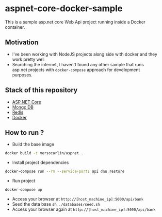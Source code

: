 # aspnet-core-docker-sample

This is a sample asp.net core Web Api project running inside a Docker container.

## Motivation

- I've been working with NodeJS projects along side with docker and they work pretty well
- Searching the internet, I haven't found any other sample that runs asp.net projects with `docker-compose` approach for development purposes.  

## Stack of this repository

- [ASP.NET Core](http://docs.asp.net/en/latest/conceptual-overview/dotnetcore.html)
- [Mongo DB](https://www.mongodb.org/)
- [Redis](http://redis.io/)
- [Docker](https://www.docker.com/)

## How to run ?

- Build the base image

```bash
docker build -t mersocarlin/aspnet .
```

- Install project dependencies

```bash
docker-compose run --rm --service-ports api dnu restore
```

- Run project

```bash
docker-compose up
```

- Access your browser at `http://[host_machine_ip]:5000/api/bank`
- Seed the data base `sh ./databases/seed.sh`
- Access your browser again at `http://[host_machine_ip]:5000/api/bank`